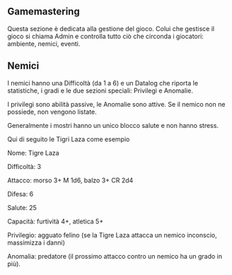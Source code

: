 ## Gamemastering

Questa sezione è dedicata alla gestione del gioco. Colui che gestisce il gioco si chiama Admin e controlla tutto ciò che circonda i giocatori: ambiente, nemici, eventi.



## Nemici

I nemici hanno una Difficoltà (da 1 a 6) e un Datalog che riporta le statistiche, i gradi e le due sezioni speciali: Privilegi e Anomalie.

I privilegi sono abilità passive, le Anomalie sono attive. Se il nemico non ne possiede, non vengono listate. 

Generalmente i mostri hanno un unico blocco salute e non hanno stress.

Qui di seguito le Tigri Laza come esempio

Nome: Tigre Laza

Difficoltà: 3

Attacco: morso 3+ M 1d6, balzo 3+ CR 2d4 

Difesa: 6

Salute: 25

Capacità: furtività 4+, atletica 5+

Privilegio: agguato felino (se la Tigre Laza attacca un nemico inconscio, massimizza i danni)

Anomalia: predatore (il prossimo attacco contro un nemico ha un grado in più).